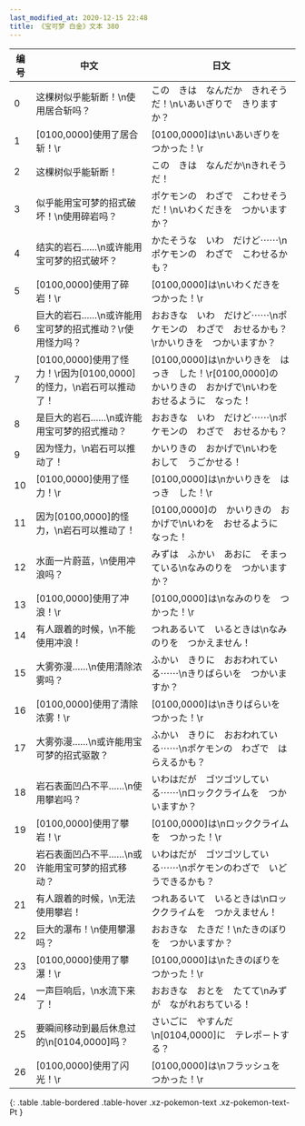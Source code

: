 ```yaml
---
last_modified_at: 2020-12-15 22:48
title: 《宝可梦 白金》文本 380
---
```

| 编号 | 中文 | 日文 |
| ---- | ---- | ---- |
| 0 | 这棵树似乎能斩断！\n使用居合斩吗？ | この　きは　なんだか　きれそうだ！\nいあいぎりで　きりますか？ |
| 1 | [0100,0000]使用了居合斩！\r | [0100,0000]は\nいあいぎりを　つかった！\r |
| 2 | 这棵树似乎能斩断！ | この　きは　なんだか\nきれそうだ！ |
| 3 | 似乎能用宝可梦的招式破坏！\n使用碎岩吗？ | ポケモンの　わざで　こわせそうだ！\nいわくだきを　つかいますか？ |
| 4 | 结实的岩石……\n或许能用宝可梦的招式破坏？ | かたそうな　いわ　だけど⋯⋯\nポケモンの　わざで　こわせるかも？ |
| 5 | [0100,0000]使用了碎岩！\r | [0100,0000]は\nいわくだきを　つかった！\r |
| 6 | 巨大的岩石……\n或许能用宝可梦的招式推动？\r使用怪力吗？ | おおきな　いわ　だけど⋯⋯\nポケモンの　わざで　おせるかも？\rかいりきを　つかいますか？ |
| 7 | [0100,0000]使用了怪力！\r因为[0100,0000]的怪力，\n岩石可以推动了！ | [0100,0000]は\nかいりきを　はっき　した！\r[0100,0000]の　かいりきの　おかげで\nいわを　おせるように　なった！ |
| 8 | 是巨大的岩石……\n或许能用宝可梦的招式推动？ | おおきな　いわ　だけど⋯⋯\nポケモンの　わざで　おせるかも？ |
| 9 | 因为怪力，\n岩石可以推动了！ | かいりきの　おかげで\nいわを　おして　うごかせる！ |
| 10 | [0100,0000]使用了怪力！\r | [0100,0000]は\nかいりきを　はっき　した！\r |
| 11 | 因为[0100,0000]的怪力，\n岩石可以推动了！ | [0100,0000]の　かいりきの　おかげで\nいわを　おせるように　なった！ |
| 12 | 水面一片蔚蓝，\n使用冲浪吗？ | みずは　ふかい　あおに　そまっている\nなみのりを　つかいますか？ |
| 13 | [0100,0000]使用了冲浪！\r | [0100,0000]は\nなみのりを　つかった！\r |
| 14 | 有人跟着的时候，\n不能使用冲浪！ | つれあるいて　いるときは\nなみのりを　つかえません！ |
| 15 | 大雾弥漫……\n使用清除浓雾吗？ | ふかい　きりに　おおわれている⋯⋯\nきりばらいを　つかいますか？ |
| 16 | [0100,0000]使用了清除浓雾！\r | [0100,0000]は\nきりばらいを　つかった！\r |
| 17 | 大雾弥漫……\n或许能用宝可梦的招式驱散？ | ふかい　きりに　おおわれている⋯⋯\nポケモンの　わざで　はらえるかも？ |
| 18 | 岩石表面凹凸不平……\n使用攀岩吗？ | いわはだが　ゴツゴツしている⋯⋯\nロッククライムを　つかいますか？ |
| 19 | [0100,0000]使用了攀岩！\r | [0100,0000]は\nロッククライムを　つかった！\r |
| 20 | 岩石表面凹凸不平……\n或许能用宝可梦的招式移动？ | いわはだが　ゴツゴツしている⋯⋯\nポケモンのわざで　いどうできるかも？ |
| 21 | 有人跟着的时候，\n无法使用攀岩！ | つれあるいて　いるときは\nロッククライムを　つかえません！ |
| 22 | 巨大的瀑布！\n使用攀瀑吗？ | おおきな　たきだ！\nたきのぼりを　つかいますか？ |
| 23 | [0100,0000]使用了攀瀑！\r | [0100,0000]は\nたきのぼりを　つかった！\r |
| 24 | 一声巨响后，\n水流下来了！ | おおきな　おとを　たてて\nみずが　ながれおちている！ |
| 25 | 要瞬间移动到最后休息过的\n[0104,0000]吗？ | さいごに　やすんだ\n[0104,0000]に　テレポ－トする？ |
| 26 | [0100,0000]使用了闪光！\r | [0100,0000]は\nフラッシュを　つかった！\r |
{: .table .table-bordered .table-hover .xz-pokemon-text .xz-pokemon-text-Pt }